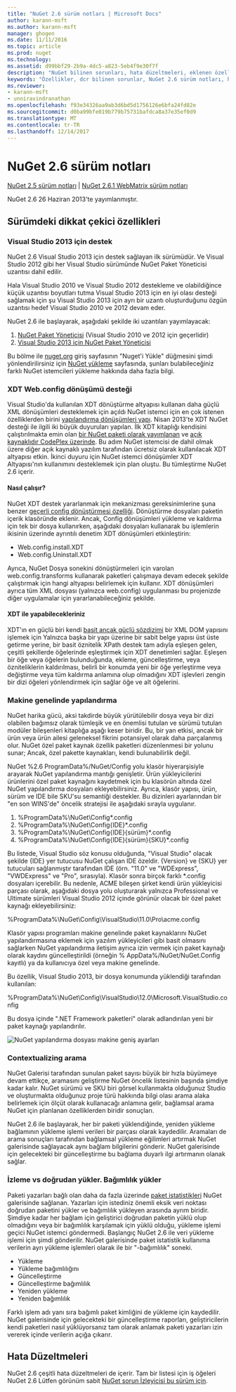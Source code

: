 ```yaml
---
title: "NuGet 2.6 sürüm notları | Microsoft Docs"
author: karann-msft
ms.author: karann-msft
manager: ghogen
ms.date: 11/11/2016
ms.topic: article
ms.prod: nuget
ms.technology: 
ms.assetid: d99bbf29-2b9a-4dc5-a823-5eb4f9e30f7f
description: "NuGet bilinen sorunları, hata düzeltmeleri, eklenen özellikleri ve dcr dahil olmak üzere 2.6 için sürüm notları."
keywords: "Özellikler, dcr bilinen sorunlar, NuGet 2.6 sürüm notları, hata düzeltmeleri eklendi"
ms.reviewer:
- karann-msft
- unniravindranathan
ms.openlocfilehash: f93e34326aa9ab3d6bd5d1756126e6bfa24fd82e
ms.sourcegitcommit: d0ba99bfe019b779b75731bafdca8a37e35ef0d9
ms.translationtype: MT
ms.contentlocale: tr-TR
ms.lasthandoff: 12/14/2017
---
```

# <a name="nuget-26-release-notes"></a>NuGet 2.6 sürüm notları

[NuGet 2.5 sürüm notları](../release-notes/nuget-2.5.md) | [NuGet 2.6.1 WebMatrix sürüm notları](../release-notes/nuget-2.6.1-for-webmatrix.md)

NuGet 2.6 26 Haziran 2013'te yayımlanmıştır.

## <a name="notable-features-in-the-release"></a>Sürümdeki dikkat çekici özellikleri

### <a name="support-for-visual-studio-2013"></a>Visual Studio 2013 için destek

NuGet 2.6 Visual Studio 2013 için destek sağlayan ilk sürümüdür. Ve Visual Studio 2012 gibi her Visual Studio sürümünde NuGet Paket Yöneticisi uzantısı dahil edilir.

Hala Visual Studio 2010 ve Visual Studio 2012 destekleme ve olabildiğince küçük uzantısı boyutları tutma Visual Studio 2013 için en iyi olası desteği sağlamak için şu Visual Studio 2013 için ayrı bir uzantı oluşturduğunu özgün uzantısı hedef Visual Studio 2010 ve 2012 devam eder.

NuGet 2.6 ile başlayarak, aşağıdaki şekilde iki uzantıları yayımlayacak:

1. [NuGet Paket Yöneticisi](http://visualstudiogallery.msdn.microsoft.com/27077b70-9dad-4c64-adcf-c7cf6bc9970c/file/37502/30/NuGet.Tools.vsix) (Visual Studio 2010 ve 2012 için geçerlidir)
2. [Visual Studio 2013 için NuGet Paket Yöneticisi](http://visualstudiogallery.msdn.microsoft.com/4ec1526c-4a8c-4a84-b702-b21a8f5293ca)

Bu bölme ile [nuget.org](https://nuget.org) giriş sayfasının "Nuget'i Yükle" düğmesini şimdi yönlendirilirsiniz için [NuGet yükleme](../guides/install-nuget.md) sayfasında, şunları bulabileceğiniz farklı NuGet istemcileri yükleme hakkında daha fazla bilgi.

<a name="xdt"></a>

### <a name="xdt-webconfig-transformation-support"></a>XDT Web.config dönüşümü desteği

Visual Studio'da kullanılan XDT dönüştürme altyapısı kullanan daha güçlü XML dönüşümleri desteklemek için açıldı NuGet istemci için en çok istenen özelliklerden birini [yapılandırma dönüşümleri yapı](http://msdn.microsoft.com/library/dd465318(v=vs.100).aspx).
Nisan 2013'te XDT NuGet desteği ile ilgili iki büyük duyuruları yapılan. İlk XDT kitaplığı kendisini çalıştırılmakta emin olan [bir NuGet paketi olarak yayımlanan](https://nuget.org/packages/Microsoft.Web.Xdt) ve [açık kaynaklıdır CodePlex üzerinde](http://xdt.codeplex.com/). Bu adım NuGet istemcisi de dahil olmak üzere diğer açık kaynaklı yazılım tarafından ücretsiz olarak kullanılacak XDT altyapısı etkin. İkinci duyuru için NuGet istemci dönüşümler XDT Altyapısı'nın kullanımını desteklemek için plan oluştu. Bu tümleştirme NuGet 2.6 içerir.

#### <a name="how-it-works"></a>Nasıl çalışır?

NuGet XDT destek yararlanmak için mekanizması gereksinimlerine şuna benzer [geçerli config dönüştürmesi özelliği](../create-packages/source-and-config-file-transformations.md).
Dönüştürme dosyaları paketin içerik klasöründe eklenir. Ancak, Config dönüşümleri yükleme ve kaldırma için tek bir dosya kullanırken, aşağıdaki dosyaları kullanarak bu işlemlerin ikisinin üzerinde ayrıntılı denetim XDT dönüşümleri etkinleştirin:

- Web.config.install.XDT
- Web.config.Uninstall.XDT

Ayrıca, NuGet Dosya sonekini dönüştürmeleri için varolan web.config.transforms kullanarak paketleri çalışmaya devam edecek şekilde çalıştırmak için hangi altyapısı belirlemek için kullanır. XDT dönüşümleri ayrıca tüm XML dosyası (yalnızca web.config) uygulanması bu projenizde diğer uygulamalar için yararlanabileceğiniz şekilde.

#### <a name="what-you-can-do-with-xdt"></a>XDT ile yapabilecekleriniz

XDT'ın en güçlü biri kendi [basit ancak güçlü sözdizimi](http://msdn.microsoft.com/library/dd465326.aspx) bir XML DOM yapısını işlemek için Yalnızca başka bir yapı üzerine bir sabit belge yapısı üst üste getirme yerine, bir basit öznitelik XPath destek tam adıyla eşleşen gelen, çeşitli şekillerde öğelerinde eşleştirmek için XDT denetimleri sağlar. Eşleşen bir öğe veya öğelerin bulunduğunda, ekleme, güncelleştirme, veya özniteliklerin kaldırılması, belirli bir konumda yeni bir öğe yerleştirme veya değiştirme veya tüm kaldırma anlamına olup olmadığını XDT işlevleri zengin bir dizi öğeleri yönlendirmek için sağlar öğe ve alt öğelerini.

### <a name="machine-wide-configuration"></a>Makine genelinde yapılandırma

NuGet harika gücü, aksi takdirde büyük yürütülebilir dosya veya bir dizi olabilen bağımsız olarak tümleşik ve en önemlisi tutulan ve sürümü tutulan modüler bileşenleri kitaplığa aşağı keser biridir. Bu, bir yan etkisi, ancak bir ürün veya ürün ailesi geleneksel fikrini potansiyel olarak daha parçalanmış olur.
NuGet özel paket kaynak özellik paketleri düzenlenmesi bir yolunu sunar; Ancak, özel pakette kaynakları, kendi bulunabilirlik değil.

NuGet %2.6 ProgramData%/NuGet/Config yolu klasör hiyerarşisiyle arayarak NuGet yapılandırma mantığı genişletir. Ürün yükleyicilerini ürünlerini özel paket kaynağını kaydetmek için bu klasörün altında özel NuGet yapılandırma dosyaları ekleyebilirsiniz. Ayrıca, klasör yapısı, ürün, sürüm ve IDE bile SKU'su semantiği destekler. Bu dizinleri ayarlarından bir "en son WINS'de" öncelik stratejisi ile aşağıdaki sırayla uygulanır.

1. %ProgramData%\NuGet\Config\*.config
2. %ProgramData%\NuGet\Config\{IDE}\*.config
3. %ProgramData%\NuGet\Config\{IDE}\{sürüm}\*.config
4. %ProgramData%\NuGet\Config\{IDE}\{sürüm}\{SKU}\*.config

Bu listede, Visual Studio söz konusu olduğunda, "Visual Studio" olacak şekilde {IDE} yer tutucusu NuGet çalışan IDE özeldir. {Version} ve {SKU} yer tutucuları sağlanmıştır tarafından IDE (örn. "11.0" ve "WDExpress", "VWDExpress" ve "Pro", sırasıyla). Klasör sonra birçok farklı *.config dosyaları içerebilir.
Bu nedenle, ACME bileşen şirket kendi ürün yükleyicisi parçası olarak, aşağıdaki dosya yolu oluşturarak yalnızca Professional ve Ultimate sürümleri Visual Studio 2012 içinde görünür olacak bir özel paket kaynağı ekleyebilirsiniz:

%ProgramData%\NuGet\Config\VisualStudio\11.0\Pro\acme.config

Klasör yapısı programları makine genelinde paket kaynaklarını NuGet yapılandırmasına eklemek için yazılım yükleyicileri gibi basit olmasını sağlarken NuGet yapılandırma iletişim ayrıca izin vermek için paket kaynağı olarak kaydını güncelleştirildi (örneğin % AppData%/NuGet/NuGet.Config kayıtlı) ya da kullanıcıya özel veya makine genelinde.

Bu özellik, Visual Studio 2013, bir dosya konumunda yüklendiği tarafından kullanılan:

%ProgramData%\NuGet\Config\VisualStudio\12.0\Microsoft.VisualStudio.config

Bu dosya içinde ".NET Framework paketleri" olarak adlandırılan yeni bir paket kaynağı yapılandırılır.

![NuGet yapılandırma dosyası makine geniş ayarları](./media/NuGet-Config-File-Machine-Wide.png)

### <a name="contextualizing-search"></a>Contextualizing arama

NuGet Galerisi tarafından sunulan paket sayısı büyük bir hızla büyümeye devam ettikçe, aramasını geliştirme NuGet öncelik listesinin başında şimdiye kadar kalır. NuGet sürümü ve SKU biri görsel kullanmakta olduğunuz Studio ve oluşturmakta olduğunuz proje türü hakkında bilgi olası arama alaka belirlemek için ölçüt olarak kullanacağı anlamına gelir, bağlamsal arama NuGet için planlanan özelliklerden biridir sonuçları.

NuGet 2.6 ile başlayarak, her bir paketi yüklendiğinde, yeniden yükleme bağlamının yükleme işlemi verileri bir parçası olarak kaydedilir.  Aramaları de arama sonuçları tarafından bağlamsal yükleme eğilimleri artırmak NuGet galerisinde sağlayacak aynı bağlam bilgilerini gönderir.  NuGet galerisinde için gelecekteki bir güncelleştirme bu bağlama duyarlı ilgi artırmanın olanak sağlar.

### <a name="tracking-direct-installs-vs-dependency-installs"></a>İzleme vs doğrudan yükler. Bağımlılık yükler

Paketi yazarları bağlı olan daha da fazla üzerinde [paket istatistikleri](http://blog.nuget.org/20130226/Introducing-Package-Statistics.html) NuGet galerisinde sağlanan.  Yazarları için istediniz önemli eksik veri noktası doğrudan paketini yükler ve bağımlılık yükleyen arasında ayrım biridir.  Şimdiye kadar her bağlam için geliştirici doğrudan paketin yüklü olup olmadığını veya bir bağımlılık karşılamak için yüklü olduğu, yükleme işlemi geçici NuGet istemci göndermedi.
Başlangıç NuGet 2.6 ile veri yükleme işlemi için şimdi gönderilir.  NuGet galerisinde paket istatistik kullanıma verilerin ayrı yükleme işlemleri olarak ile bir "-bağımlılık" soneki.

* Yükleme
* Yükleme bağımlılığını
* Güncelleştirme
* Güncelleştirme bağımlılık
* Yeniden yükleme
* Yeniden bağımlılık

Farklı işlem adı yanı sıra bağımlı paket kimliğini de yükleme için kaydedilir.  NuGet galerisinde için gelecekteki bir güncelleştirme raporları, geliştiricilerin kendi paketleri nasıl yüklüyorsanız tam olarak anlamak paketi yazarları izin vererek içinde verilerin açığa çıkarır.

## <a name="bug-fixes"></a>Hata Düzeltmeleri

NuGet 2.6 çeşitli hata düzeltmeleri de içerir. Tam bir listesi için iş öğeleri NuGet 2.6 Lütfen görünüm sabit [NuGet sorun İzleyicisi bu sürüm için](https://nuget.codeplex.com/workitem/list/advanced?keyword=&status=Closed&type=All&priority=All&release=NuGet%202.6&assignedTo=All&component=All&sortField=LastUpdatedDate&sortDirection=Descending&page=0&reasonClosed=All).
